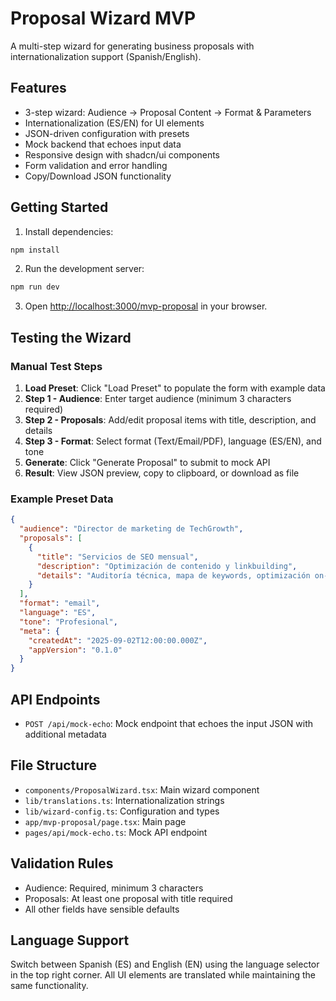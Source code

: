 # Proposal Wizard MVP

A multi-step wizard for generating business proposals with internationalization support (Spanish/English).

## Features

- 3-step wizard: Audience → Proposal Content → Format & Parameters
- Internationalization (ES/EN) for UI elements
- JSON-driven configuration with presets
- Mock backend that echoes input data
- Responsive design with shadcn/ui components
- Form validation and error handling
- Copy/Download JSON functionality

## Getting Started

1. Install dependencies:
```bash
npm install
```

2. Run the development server:
```bash
npm run dev
```

3. Open [http://localhost:3000/mvp-proposal](http://localhost:3000/mvp-proposal) in your browser.

## Testing the Wizard

### Manual Test Steps

1. **Load Preset**: Click "Load Preset" to populate the form with example data
2. **Step 1 - Audience**: Enter target audience (minimum 3 characters required)
3. **Step 2 - Proposals**: Add/edit proposal items with title, description, and details
4. **Step 3 - Format**: Select format (Text/Email/PDF), language (ES/EN), and tone
5. **Generate**: Click "Generate Proposal" to submit to mock API
6. **Result**: View JSON preview, copy to clipboard, or download as file

### Example Preset Data

```json
{
  "audience": "Director de marketing de TechGrowth",
  "proposals": [
    {
      "title": "Servicios de SEO mensual",
      "description": "Optimización de contenido y linkbuilding",
      "details": "Auditoría técnica, mapa de keywords, optimización on-page, linkbuilding. Caso similar: +120% tráfico en 4 meses."
    }
  ],
  "format": "email",
  "language": "ES",
  "tone": "Profesional",
  "meta": {
    "createdAt": "2025-09-02T12:00:00.000Z",
    "appVersion": "0.1.0"
  }
}
```

## API Endpoints

- `POST /api/mock-echo`: Mock endpoint that echoes the input JSON with additional metadata

## File Structure

- `components/ProposalWizard.tsx`: Main wizard component
- `lib/translations.ts`: Internationalization strings
- `lib/wizard-config.ts`: Configuration and types
- `app/mvp-proposal/page.tsx`: Main page
- `pages/api/mock-echo.ts`: Mock API endpoint

## Validation Rules

- Audience: Required, minimum 3 characters
- Proposals: At least one proposal with title required
- All other fields have sensible defaults

## Language Support

Switch between Spanish (ES) and English (EN) using the language selector in the top right corner. All UI elements are translated while maintaining the same functionality.
